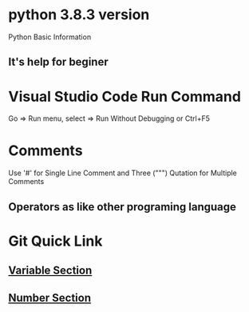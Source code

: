 # python 3.8.3 version
Python Basic Information

## It's help for beginer 

# Visual Studio Code Run Command
Go => Run menu, select => Run Without Debugging or Ctrl+F5

# Comments 
Use '#' for Single Line Comment and Three (""") Qutation for Multiple Comments

## Operators as like other programing language

# Git Quick Link

## [Variable Section ](https://github.com/shafaetjsr/python3.8.3/blob/master/Variables.py)

## [Number Section ](https://github.com/shafaetjsr/python3.8.3/blob/master/Number.py)
